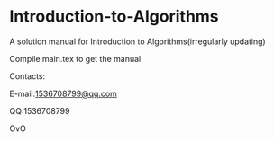 # Introduction-to-Algorithms
A solution manual for Introduction to Algorithms(irregularly updating)

Compile main.tex to get the manual

Contacts:

  E-mail:1536708799@qq.com

  QQ:1536708799

OvO
